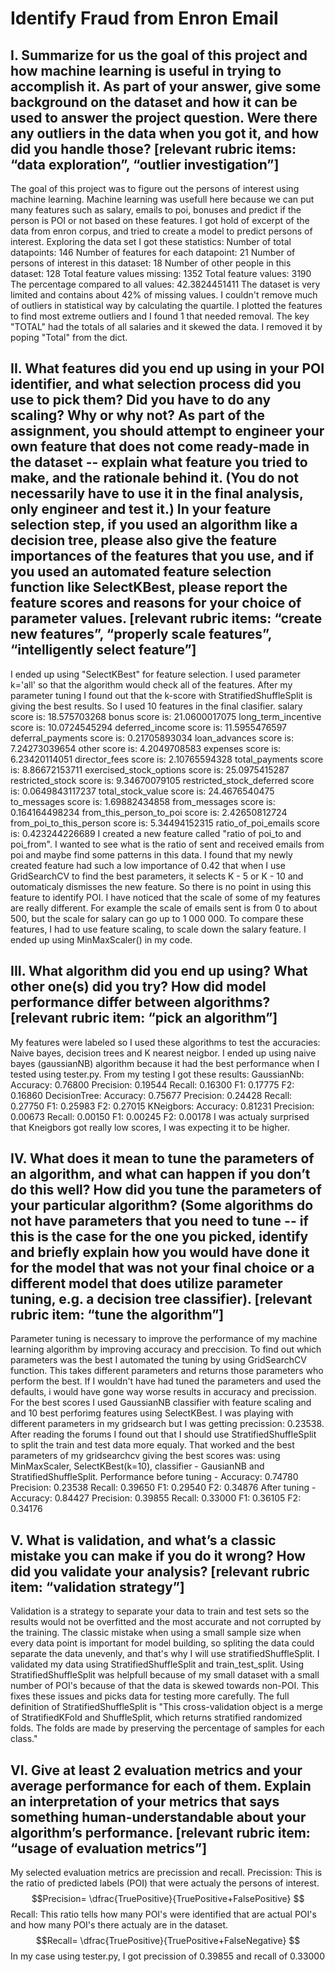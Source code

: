 
# Identify Fraud from Enron Email
## I. Summarize for us the goal of this project and how machine learning is useful in trying to accomplish it. As part of your answer, give some background on the dataset and how it can be used to answer the project question. Were there any outliers in the data when you got it, and how did you handle those? [relevant rubric items: “data exploration”, “outlier investigation”]
The goal of this project was to figure out the persons of interest using machine learning. Machine learning was usefull here because we can put many features such as salary, emails to poi, bonuses and predict if the person is POI or not based on these features. I got hold of excerpt of the data from enron corpus, and tried to create a model to predict persons of interest. Exploring the data set I got these statistics:
Number of total datapoints: 146
Number of features for each datapoint: 21
Number of persons of interest in this dataset: 18
Number of other people in this dataset: 128
Total feature values missing: 1352
Total feature values: 3190
The percentage compared to all values: 42.3824451411
The dataset is very limited and contains about 42% of missing values. I couldn't remove much of outliers in statistical way by calculating the quartile. I plotted the features to find most extreme outliers and I found 1 that needed removal. The key "TOTAL" had the totals of all salaries and it skewed the data. I removed it by poping "Total" from the dict.
## II. What features did you end up using in your POI identifier, and what selection process did you use to pick them? Did you have to do any scaling? Why or why not? As part of the assignment, you should attempt to engineer your own feature that does not come ready-made in the dataset -- explain what feature you tried to make, and the rationale behind it. (You do not necessarily have to use it in the final analysis, only engineer and test it.) In your feature selection step, if you used an algorithm like a decision tree, please also give the feature importances of the features that you use, and if you used an automated feature selection function like SelectKBest, please report the feature scores and reasons for your choice of parameter values. [relevant rubric items: “create new features”, “properly scale features”, “intelligently select feature”]
I ended up using "SelectKBest" for feature selection. I used parameter k='all' so that the algorithm would check all of the features. After my parameter tuning I found out that the k-score with StratifiedShuffleSplit is giving the best results. So I used 10 features in the final clasifier.
salary score is: 18.575703268
bonus score is: 21.0600017075
long_term_incentive score is: 10.0724545294
deferred_income score is: 11.5955476597
deferral_payments score is: 0.21705893034
loan_advances score is: 7.24273039654
other score is: 4.2049708583
expenses score is: 6.23420114051
director_fees score is: 2.10765594328
total_payments score is: 8.86672153711
exercised_stock_options score is: 25.0975415287
restricted_stock score is: 9.34670079105
restricted_stock_deferred score is: 0.0649843117237
total_stock_value score is: 24.4676540475
to_messages score is: 1.69882434858
from_messages score is: 0.164164498234
from_this_person_to_poi score is: 2.42650812724
from_poi_to_this_person score is: 5.34494152315
ratio_of_poi_emails score is: 0.423244226689
I created a new feature called "ratio of poi_to and poi_from". I wanted to see what is the ratio of sent and received emails from poi and maybe find some patterns in this data. I found that my newly created feature had such a low importance of 0.42 that when I use GridSearchCV to find the best parameters, it selects K - 5 or K - 10 and outomaticaly dismisses the new feature. So there is no point in using this feature to identify POI.
I have noticed that the scale of some of my features are really different. For example the scale of emails sent is from 0 to about 500, but the scale for salary can go up to 1 000 000. To compare these features, I had to use feature scaling, to scale down the salary feature. I ended up using MinMaxScaler() in my code.
## III. What algorithm did you end up using? What other one(s) did you try? How did model performance differ between algorithms? [relevant rubric item: “pick an algorithm”]
My features were labeled so I used these algorithms to test the accuracies: Naive bayes, decision trees and K nearest neigbor. I ended up using naive bayes (gaussianNB) algorithm because it had the best performance when I tested using tester.py. From my testing I got these results:
GaussianNb: Accuracy: 0.76800 Precision: 0.19544 Recall: 0.16300 F1: 0.17775 F2: 0.16860
DecisionTree: Accuracy: 0.75677 Precision: 0.24428 Recall: 0.27750 F1: 0.25983 F2: 0.27015
KNeigbors: Accuracy: 0.81231 Precision: 0.00673 Recall: 0.00150 F1: 0.00245 F2: 0.00178
I was actualy surprised that Kneigbors got really low scores, I was expecting it to be higher.
## IV. What does it mean to tune the parameters of an algorithm, and what can happen if you don’t do this well? How did you tune the parameters of your particular algorithm? (Some algorithms do not have parameters that you need to tune -- if this is the case for the one you picked, identify and briefly explain how you would have done it for the model that was not your final choice or a different model that does utilize parameter tuning, e.g. a decision tree classifier). [relevant rubric item: “tune the algorithm”]
Parameter tuning is necessary to improve the performance of my machine learning algorithm by improving accuracy and preccision. To find out which parameters was the best I automated the tuning by using GridSearchCV function. This takes different parameters and returns those parameters who perform the best. If I wouldn't have had tuned the parameters and used the defaults, i would have gone way worse results in accuracy and precission. For the best scores I used GaussianNB classifier with feature scaling and and 10 best perforimg features using SelectKBest.
I was playing with different parameters in my gridsearch but I was getting precission: 0.23538. After reading the forums I found out that I should use StratifiedShuffleSplit to split the train and test data more equaly. That worked and the best parameters of my gridsearchcv giving the best scores was: using MinMaxScaler, SelectKBest(k=10), classifier - GausianNB and StratifiedShuffleSplit.
Performance before tuning -
Accuracy: 0.74780 Precision: 0.23538 Recall: 0.39650 F1: 0.29540 F2: 0.34876
After tuning -
Accuracy: 0.84427 Precision: 0.39855 Recall: 0.33000 F1: 0.36105 F2: 0.34176
## V. What is validation, and what’s a classic mistake you can make if you do it wrong? How did you validate your analysis? [relevant rubric item: “validation strategy”]
Validation is a strategy to separate your data to train and test sets so the results would not be overfitted and the most accurate and not corrupted by the training. The classic mistake when using a small sample size when every data point is important for model building, so spliting the data could separate the data unevenly, and that's why I will use stratifiedShuffleSplit.
I validated my data using StratifiedShuffleSplit and train_test_split. Using StratifiedShuffleSplit was helpfull because of my small dataset with a small number of POI's because of that the data is skewed towards non-POI. This fixes these issues and picks data for testing more carefully. The full definition of StratifiedShuffleSplit is "This cross-validation object is a merge of StratifiedKFold and ShuffleSplit, which returns stratified randomized folds. The folds are made by preserving the percentage of samples for each class."
## VI. Give at least 2 evaluation metrics and your average performance for each of them. Explain an interpretation of your metrics that says something human-understandable about your algorithm’s performance. [relevant rubric item: “usage of evaluation metrics”]
My selected evaluation metrics are precission and recall.
Precission: This is the ratio of predicted labels (POI) that were actualy the persons of interest.
$$Precision= \dfrac{TruePositive}{TruePositive+FalsePositive} $$
Recall: This ratio tells how many POI's were identified that are actual POI's and how many POI's there actualy are in the dataset.
$$Recall= \dfrac{TruePositive}{TruePositive+FalseNegative} $$
In my case using tester.py, I got precission of 0.39855 and recall of 0.33000
